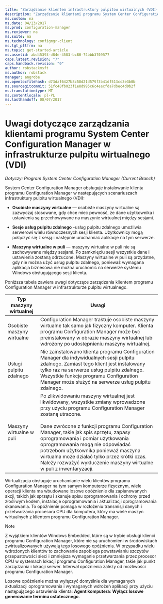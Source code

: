 ```yaml
---
title: "Zarządzanie klientem infrastruktury pulpitów wirtualnych (VDI) | Dokumentacja firmy Microsoft "
description: "Zarządzanie klientami programu System Center Configuration Manager w infrastrukturze pulpitu wirtualnego (VDI)."
ms.custom: na
ms.date: 04/23/2017
ms.prod: configuration-manager
ms.reviewer: na
ms.suite: na
ms.technology: configmgr-client
ms.tgt_pltfrm: na
ms.topic: get-started-article
ms.assetid: abd45393-d84e-4583-bc80-74bbb3709577
caps.latest.revision: "7"
caps.handback.revision: "0"
author: robstackmsft
ms.author: robstack
manager: angrobe
ms.openlocfilehash: d73daf6427b8c58d21d579f3b41df513cc3e3b0b
ms.sourcegitcommit: 51fc48fb023f1e8d995c6c4eacfda7dbec4d0b2f
ms.translationtype: MT
ms.contentlocale: pl-PL
ms.lasthandoff: 08/07/2017
---
```

# <a name="considerations-for-managing-system-center-configuration-manager-clients--in-a-virtual-desktop-infrastructure-vdi"></a>Uwagi dotyczące zarządzania klientami programu System Center Configuration Manager w infrastrukturze pulpitu wirtualnego (VDI)

*Dotyczy: Program System Center Configuration Manager (Current Branch)*

System Center Configuration Manager obsługuje instalowanie klienta programu Configuration Manager w następujących scenariuszach infrastruktury pulpitu wirtualnego (VDI):  

-   **Osobiste maszyny wirtualne** — osobiste maszyny wirtualne są zazwyczaj stosowane, gdy chce mieć pewność, że dane użytkownika i ustawienia są przechowywane na maszynie wirtualnej między sesjami.  

-   **Sesje usług pulpitu zdalnego** -usług pulpitu zdalnego umożliwia serwerowi wielu równoczesnych sesji klienta. Użytkownicy mogą połączyć się z sesją i następnie uruchamiać aplikacje na tym serwerze.  

-   **Maszyny wirtualne w puli** — maszyny wirtualne w puli nie są zachowywane między sesjami. Po zamknięciu sesji wszystkie dane i ustawienia zostaną odrzucone. Maszyny wirtualne w puli są przydatne, gdy nie można użyć usług pulpitu zdalnego, ponieważ wymagana aplikacja biznesowa nie można uruchomić na serwerze systemu Windows obsługującego sesji klienta.  

 Poniższa tabela zawiera uwagi dotyczące zarządzania klientem programu Configuration Manager w infrastrukturze pulpitu wirtualnego.  

|Typ maszyny wirtualnej|Uwagi|  
|--------------------------|--------------------|  
|Osobiste maszyny wirtualne|Configuration Manager traktuje osobiste maszyny wirtualne tak samo jak fizyczny komputer. Klienta programu Configuration Manager może być preinstalowany w obrazie maszyny wirtualnej lub wdrożony po udostępnieniu maszyny wirtualnej.|  
|Usługi pulpitu zdalnego|Nie zainstalowano klienta programu Configuration Manager dla indywidualnych sesji pulpitu zdalnego. Zamiast tego klient jest instalowany tylko raz na serwerze usług pulpitu zdalnego. Wszystkie funkcje programu Configuration Manager może służyć na serwerze usług pulpitu zdalnego.|  
|Maszyny wirtualne w puli|Po zlikwidowaniu maszyny wirtualnej jest likwidowany, wszystkie zmiany wprowadzone przy użyciu programu Configuration Manager zostaną utracone.<br /><br /> Dane zwrócone z funkcji programu Configuration Manager, takie jak spis sprzętu, zapasy oprogramowania i pomiar użytkowania oprogramowania mogą nie odpowiadać potrzebom użytkownika ponieważ maszyna wirtualna może działać tylko przez krótki czas. Należy rozważyć wykluczenie maszyny wirtualne w puli z inwentaryzacji.|  

 Wirtualizacja obsługuje uruchamianie wielu klientów programu Configuration Manager na tym samym komputerze fizycznym, wiele operacji klienta ma wbudowane losowe opóźnienie dla zaplanowanych akcji, takich jak sprzętu i skanuje spisu oprogramowania i ochrony przed złośliwym kodem, instalacje oprogramowania i aktualizacji oprogramowania skanowania. To opóźnienie pomaga w rozłożeniu transmisji danych i przetwarzania procesora CPU dla komputera, który ma wiele maszyn wirtualnych z klientem programu Configuration Manager.  

> [!NOTE]  
>  Z wyjątkiem klientów Windows Embedded, które są w trybie obsługi klienci programu Configuration Manager, które nie są uruchomieni w środowiskach zwirtualizowanych używają tego losowego opóźnienia. W przypadku wielu wdrożonych klientów to zachowanie zapobiega powstawianiu szczytów przepustowości sieci i zmniejsza wymaganie przetwarzania przez procesor CPU w systemach lokacji programu Configuration Manager, takie jak punkt zarządzania i lokacji serwer. Interwał opóźnienia zależy od możliwości programu Configuration Manager.  
>   
>  Losowe opóźnienie można wyłączyć domyślnie dla wymaganych aktualizacji oprogramowania i wymaganych wdrożeń aplikacji przy użyciu następującego ustawienia klienta: **Agent komputera**: **Wyłącz losowe generowanie terminu ostatecznego**.
